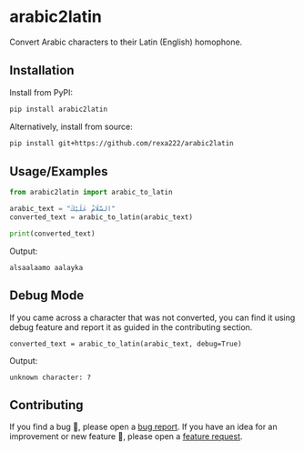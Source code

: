 
# arabic2latin

Convert Arabic characters to their Latin (English) homophone.


## Installation

Install from PyPI:
```bash
pip install arabic2latin
```
Alternatively, install from source:
```bash
pip install git+https://github.com/rexa222/arabic2latin
```
## Usage/Examples

```python
from arabic2latin import arabic_to_latin

arabic_text = "السَّلَامُ عَلَيْكَ"
converted_text = arabic_to_latin(arabic_text)

print(converted_text)
```
Output:
```text
alsaalaamo aalayka
```
## Debug Mode
If you came across a character that was not converted, you can find it using debug feature and report it as guided in the contributing section.
```text
converted_text = arabic_to_latin(arabic_text, debug=True)
```
Output:
```text
unknown character: ?
```




## Contributing

If you find a bug 🐛, please open a [bug report](https://github.com/rexa222/arabic2latin/issues/new?assignees=&labels=bug&template=bug_report.md&title=). If you have an idea for an improvement or new feature 🚀, please open a [feature request](https://github.com/rexa222/arabic2latin/issues/new?assignees=&labels=Feature+request&template=feature_request.md&title=).

